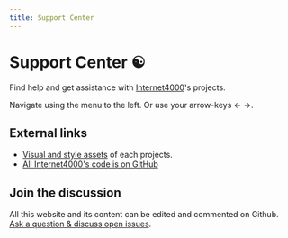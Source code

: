 ```yaml
---
title: Support Center
---
```


# Support Center ☯

Find help and get assistance with <a href="https://internet4000.com">Internet4000</a>'s projects.

Navigate using the menu to the left. Or use your arrow-keys &larr; &rarr;.

## External links

- [Visual and style assets](https://assets.internet4000.com) of each
  projects.
- [All Internet4000's code is on GitHub](https://github.com/internet4000)

## Join the discussion

All this website and its content can be edited and commented on
Github. [Ask a question &amp; discuss open
issues](https://github.com/internet4000/support-center/issues).
